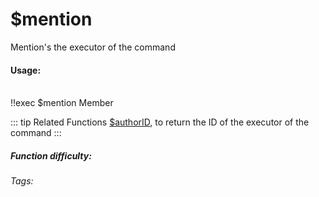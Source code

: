 # $mention
Mention's the executor of the command

#### Usage: 
<br/>
<discord-messages>
	<discord-message :bot="false" role-color="#ffcc9a" author="Member">
		!!exec $mention
	</discord-message>
	<discord-message :bot="true" role-color="#0099ff" author="Custom Command" avatar="https://media.discordapp.net/avatars/725721249652670555/781224f90c3b841ba5b40678e032f74a.webp">
        <DiscordMention :highlight="true">Member</DiscordMention>
	</discord-message>
</discord-messages>


::: tip Related Functions
[$authorID](../Member/authorID.md), to return the ID of the executor of the command
:::

##### Function difficulty: <Badge type="tip" text="Easy" vertical="middle" /> 
###### Tags: <Badge type="tip" text="member" vertical="middle" /> <Badge type="tip" text="ping" vertical="middle" /> <Badge type="tip" text="ping (ennoying)" vertical="middle" /> <Badge type="tip" text="mention" vertical="middle" /> <Badge type="tip" text="author" vertical="middle" /> 